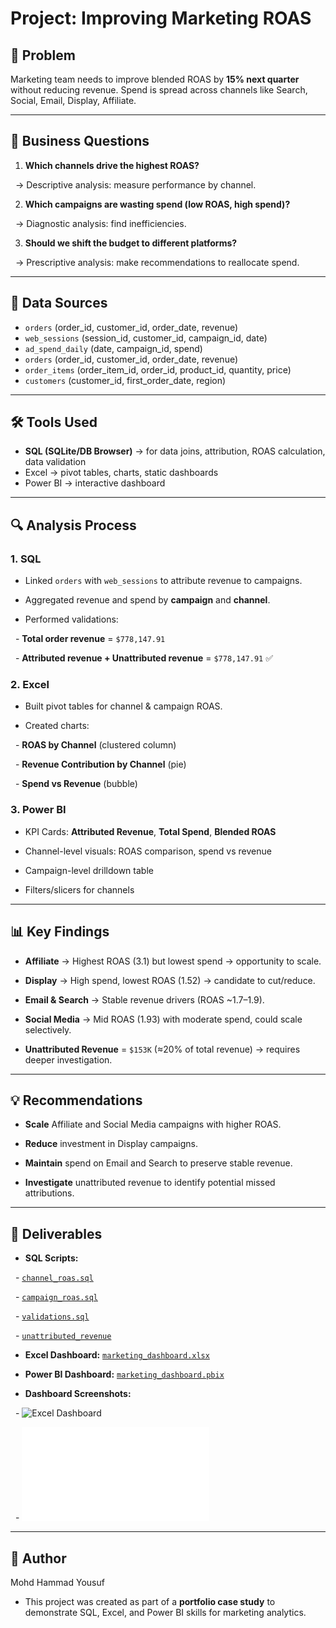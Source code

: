 # Project: Improving Marketing ROAS

## 🎯 Problem

Marketing team needs to improve blended ROAS by **15% next quarter** without reducing revenue. Spend is spread across channels like Search, Social, Email, Display, Affiliate.

---

## 📌 Business Questions

1. **Which channels drive the highest ROAS?**

&nbsp; → Descriptive analysis: measure performance by channel.

2. **Which campaigns are wasting spend (low ROAS, high spend)?**

&nbsp; → Diagnostic analysis: find inefficiencies.

3. **Should we shift the budget to different platforms?**

&nbsp; → Prescriptive analysis: make recommendations to reallocate spend.

---

## 📂 Data Sources

- `orders` (order_id, customer_id, order_date, revenue)
- `web_sessions` (session_id, customer_id, campaign_id, date)
- `ad_spend_daily` (date, campaign_id, spend)
- `orders` (order_id, customer_id, order_date, revenue)
- `order_items` (order_item_id, order_id, product_id, quantity, price)
- `customers` (customer_id, first_order_date, region)

---

## 🛠️ Tools Used

- **SQL (SQLite/DB Browser)** → for data joins, attribution, ROAS calculation, data validation
- Excel → pivot tables, charts, static dashboards
- Power BI → interactive dashboard

---

## 🔍 Analysis Process

### 1. SQL

- Linked `orders` with `web_sessions` to attribute revenue to campaigns.

- Aggregated revenue and spend by **campaign** and **channel**.

- Performed validations:

&nbsp; - **Total order revenue** = `$778,147.91`

&nbsp; - **Attributed revenue + Unattributed revenue** = `$778,147.91` ✅

### 2. Excel

- Built pivot tables for channel & campaign ROAS.

- Created charts:

&nbsp; - **ROAS by Channel** (clustered column)

&nbsp; - **Revenue Contribution by Channel** (pie)

&nbsp; - **Spend vs Revenue** (bubble)

### 3. Power BI

- KPI Cards: **Attributed Revenue**, **Total Spend**, **Blended ROAS**

- Channel-level visuals: ROAS comparison, spend vs revenue

- Campaign-level drilldown table

- Filters/slicers for channels

---

## 📊 Key Findings

- **Affiliate** → Highest ROAS (3.1) but lowest spend → opportunity to scale.

- **Display** → High spend, lowest ROAS (1.52) → candidate to cut/reduce.

- **Email & Search** → Stable revenue drivers (ROAS ~1.7–1.9).

- **Social Media** → Mid ROAS (1.93) with moderate spend, could scale selectively.

- **Unattributed Revenue** = `$153K` (≈20% of total revenue) → requires deeper investigation.

---

## 💡 Recommendations

- **Scale** Affiliate and Social Media campaigns with higher ROAS.

- **Reduce** investment in Display campaigns.

- **Maintain** spend on Email and Search to preserve stable revenue.

- **Investigate** unattributed revenue to identify potential missed attributions.

---

## 📂 Deliverables

- **SQL Scripts:**

&nbsp; - [`channel_roas.sql`](sql/channel_roas.sql)

&nbsp; - [`campaign_roas.sql`](sql/campaign_roas.sql)

&nbsp; - [`validations.sql`](sql/validations.sql)

&nbsp; - [`unattributed_revenue`](sql/unattributed_revenue.sql)

- **Excel Dashboard:** [`marketing_dashboard.xlsx`](excel/marketing_dashboard.xlsx)

- **Power BI Dashboard:** [`marketing_dashboard.pbix`](powerbi/marketing_attribution.pbix)

- **Dashboard Screenshots:**

&nbsp; - ![Excel Dashboard](images/images/marketing_attribution.png)

&nbsp; - ![Power BI Dashboard](images/powerbi_dashboard.pdf)

---

## 👤 Author

Mohd Hammad Yousuf

- This project was created as part of a **portfolio case study** to demonstrate SQL, Excel, and Power BI skills for marketing analytics.
